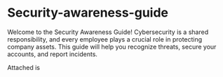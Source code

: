 # Security-awareness-guide

Welcome to the Security Awareness Guide! Cybersecurity is a shared responsibility, and every employee plays a crucial role in protecting company assets. This guide will help you recognize threats, secure your accounts, and report incidents.

Attached is
